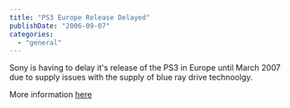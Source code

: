 ```yaml
---
title: "PS3 Europe Release Delayed"
publishDate: "2006-09-07"
categories: 
  - "general"
---
```


Sony is having to delay it's release of the PS3 in Europe until March 2007 due to supply issues with the supply of blue ray drive technoolgy.

More information [here](http://www.xbox360fanboy.com/2006/09/06/ps3-cut-in-half-delay-in-europe-our-take/)
